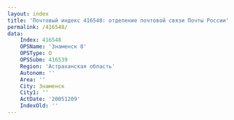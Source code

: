 ```yaml
---
layout: index
title: 'Почтовый индекс 416548: отделение почтовой связи Почты России'
permalink: /416548/
data:
    Index: 416548
    OPSName: 'Знаменск 8'
    OPSType: О
    OPSSubm: 416539
    Region: 'Астраханская область'
    Autonom: ''
    Area: ''
    City: Знаменск
    City1: ''
    ActDate: '20051209'
    IndexOld: ''
---
```

